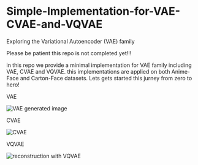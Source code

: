 # Simple-Implementation-for-VAE-CVAE-and-VQVAE
Exploring the Variational Autoencoder (VAE) family

Please be patient this repo is not completed yet!!!


in this repo we provide a minimal implementation for VAE family including VAE, CVAE and VQVAE. this implementations are applied on both Anime-Face and Carton-Face datasets. Lets gets started this jurney from zero to hero!
 
VAE

![VAE generated image](https://github.com/shining0611armor/Simple-Implementation-for-VAE-CVAE-and-VQVAE/raw/main/images/screenshot030.png)

CVAE

![CVAE](https://github.com/shining0611armor/Simple-Implementation-for-VAE-CVAE-and-VQVAE/raw/main/images/screenshot066.png)

VQVAE

![reconstruction with VQVAE](https://github.com/shining0611armor/Simple-Implementation-for-VAE-CVAE-and-VQVAE/raw/main/images/screenshot094.png)

 

